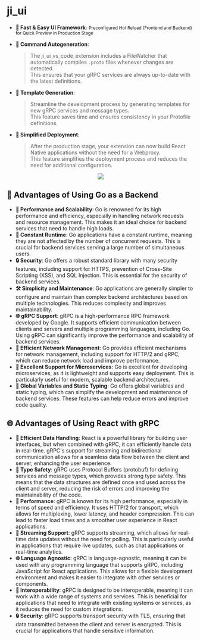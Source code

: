 # ji_ui
- **🏃 Fast & Easy UI Framework**:
   <small> Preconfigured Hot Reload (Frontend and Backend) for Quick Preview in Production Stage </small>
  
- **📁 Command Autogeneration**:
  > The ji_ui_vs_code_extension includes a FileWatcher that automatically compiles `.proto` files whenever changes are detected. <br> This ensures that your gRPC services are always up-to-date with the latest definitions.
- **📝 Template Generation**:
  > Streamline the development process by generating templates for new gRPC services and message types. <br> This feature saves time and ensures consistency in your Protofile definitions. 
- **📱 Simplified Deployment**:
  > After the production stage, your extension can now build React Native applications without the need for a Webproxy. <br> This feature simplifies the deployment process and reduces the need for additional configuration. 

<p align="center">
  <img src="https://github.com/ji-soft/ji_ui/blob/master/images/ji_ui.png?raw=true" />
</p>

## 🚀 Advantages of Using Go as a Backend
- **💪 Performance and Scalability**: Go is renowned for its high performance and efficiency, especially in handling network requests and resource management. This makes it an ideal choice for backend services that need to handle high loads. 
- **🚀 Constant Runtime**: Go applications have a constant runtime, meaning they are not affected by the number of concurrent requests. This is crucial for backend services serving a large number of simultaneous users. 
- **🔒 Security**: Go offers a robust standard library with many security features, including support for HTTPS, prevention of Cross-Site Scripting (XSS), and SQL Injection. This is essential for the security of backend services. 
- **🛠️ Simplicity and Maintenance**: Go applications are generally simpler to configure and maintain than complex backend architectures based on multiple technologies. This reduces complexity and improves maintainability. 
- **🌐 gRPC Support**: gRPC is a high-performance RPC framework developed by Google. It supports efficient communication between clients and servers and multiple programming languages, including Go. Using gRPC can significantly improve the performance and scalability of backend services. 
- **📶 Efficient Network Management**: Go provides efficient mechanisms for network management, including support for HTTP/2 and gRPC, which can reduce network load and improve performance. 
- **🔄 Excellent Support for Microservices**: Go is excellent for developing microservices, as it is lightweight and supports easy deployment. This is particularly useful for modern, scalable backend architectures.
- **📝 Global Variables and Static Typing**: Go offers global variables and static typing, which can simplify the development and maintenance of backend services. These features can help reduce errors and improve code quality. 

## 🌐 Advantages of Using React with gRPC

- **🚀 Efficient Data Handling**: React is a powerful library for building user interfaces, but when combined with gRPC, it can efficiently handle data in real-time. gRPC's support for streaming and bidirectional communication allows for a seamless data flow between the client and server, enhancing the user experience. 
- **📝 Type Safety**: gRPC uses Protocol Buffers (protobuf) for defining services and message types, which provides strong type safety. This means that the data structures are defined once and used across the client and server, reducing the risk of errors and improving the maintainability of the code. 
- **🚀 Performance**: gRPC is known for its high performance, especially in terms of speed and efficiency. It uses HTTP/2 for transport, which allows for multiplexing, lower latency, and header compression. This can lead to faster load times and a smoother user experience in React applications. 
- **🔄 Streaming Support**: gRPC supports streaming, which allows for real-time data updates without the need for polling. This is particularly useful in applications that require live updates, such as chat applications or real-time analytics. 
- **🌐 Language Agnostic**: gRPC is language-agnostic, meaning it can be used with any programming language that supports gRPC, including JavaScript for React applications. This allows for a flexible development environment and makes it easier to integrate with other services or components. 
- **🔄 Interoperability**: gRPC is designed to be interoperable, meaning it can work with a wide range of systems and services. This is beneficial for applications that need to integrate with existing systems or services, as it reduces the need for custom integrations. 
- **🔒 Security**: gRPC supports transport security with TLS, ensuring that data transmitted between the client and server is encrypted. This is crucial for applications that handle sensitive information. 
